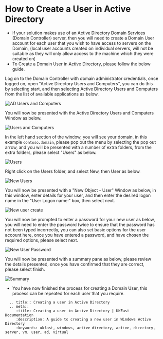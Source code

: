 # How to Create a User in Active Directory

* If your solution makes use of an Active Directory Domain Services (Domain Controller) server, then you will need to create a Domain User account for each user that you wish to have access to servers on the Domain, (local user accounts created on individual servers, will not be suitable as they will only allow access to the machine which they were created on)
* To Create a Domain User in Active Directory, please follow the below guide.


Log on to the Domain Controller with domain administrator credentials, once logged on, open "Active Directory Users and Computers", you can do this by selecting start, and then selecting Active Directory Users and Computers from the list of available applications as below.

![AD Users and Computers](files/newuser/adusersandcomputers.PNG)

You will now be presented with the Active Directory Users and Computers Window as below.

![Users and Computers](files/newuser/usersandcomputersopen.PNG)

In the left hand section of the window, you will see your domain, in this example `contoso.domain`, please pop out the menu by selecting the pop out arrow, and you will be presented with a number of extra folders, from the extra folders, please select "Users" as below.

![Users](files/newuser/users.PNG)

Right click on the Users folder, and select New, then User as below.

![New Users](files/newuser/rightclicknewuser.PNG)

You will now be presented with a "New Object - User" Window as below, in this window, enter details for your user, and then enter the desired logon name in the "User Logon name:" box, then select next.

![New user create](files/newuser/newuser.PNG)

You will now be prompted to enter a password for your new user as below, you will need to enter the password twice to ensure that the password has not been typed incorrectly, you can also set basic options for the user account here, once you have entered a password, and have chosen the required options, please select next.

![New User Password](files/newuser/newuserpassword.PNG)

You will now be presented with a summary pane as below, please review the details presented, once you have confirmed that they are correct, please select finish.

![Summary](files/newuser/finish.PNG)

* You have now finished the process for creating a Domain User, this process can be repeated for each user that you require.

```eval_rst
  .. title:: Creating a user in Active Directory
  .. meta::
     :title: Creating a user in Active Directory | UKFast Documentation
     :description: A guide to creating a new user in Windows Active Directory
     :keywords: ukfast, windows, active directory, active, directory, server, vm, user, ad, virtual
```
